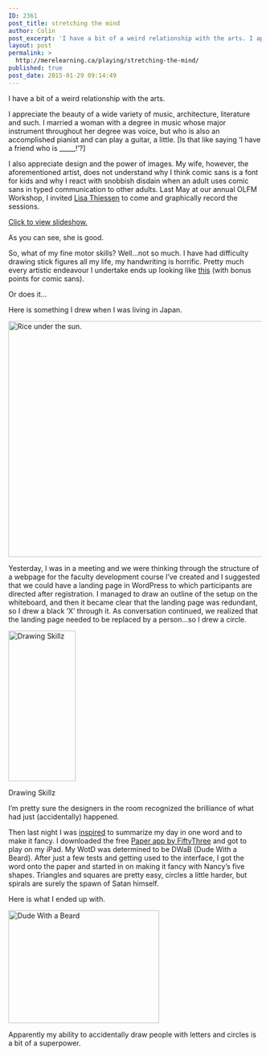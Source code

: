 ```yaml
---
ID: 2361
post_title: stretching the mind
author: Colin
post_excerpt: 'I have a bit of a weird relationship with the arts. I appreciate the beauty of a wide variety of music, architecture, literature and such. I married a woman with a degree in music whose major instrument throughout her degree was voice, but who is also an accomplished pianist and can play a guitar, a [&hellip;]'
layout: post
permalink: >
  http://merelearning.ca/playing/stretching-the-mind/
published: true
post_date: 2015-01-29 09:14:49
---
```

<p>I have a bit of a weird relationship with the arts.</p>
<p>I appreciate the beauty of a wide variety of music, architecture, literature and such. I married a woman with a degree in music whose major instrument throughout her degree was voice, but who is also an accomplished pianist and can play a guitar, a little. [Is that like saying &#8216;I have a friend who is _____!&#8217;?]</p>
<p>I also appreciate design and the power of images. My wife, however, the aforementioned artist, does not understand why I think comic sans is a font for kids and why I react with snobbish disdain when an adult uses comic sans in typed communication to other adults. Last May at our annual OLFM Workshop, I invited <a href="http://lisathiessen.ca/" >Lisa Thiessen</a> to come and graphically record the sessions.</p>
<a href="http://lab.merelearning.ca/playing/stretching-the-mind/#gallery-2544-1-slideshow">Click to view slideshow.</a>
<p>As you can see, she is good.</p>
<p>So, what of my fine motor skills? Well&#8230;not so much. I have had difficulty drawing stick figures all my life, my handwriting is horrific. Pretty much every artistic endeavour I undertake ends up looking like <a href="http://nobodygetshurt.tv/musicgif/eonDLiger0.gif" >this</a> (with bonus points for comic sans).</p>
<p>Or does it&#8230;</p>
<p>Here is something I drew when I was living in Japan.</p>
<p><img class="aligncenter size-large wp-image-2553" src="http://lab.merelearning.ca/wp-content/uploads/2015/01/IMG_1432-e1422551827436-1024x470.jpg" alt="Rice under the sun." width="1024" height="470" /></p>
<p>Yesterday, I was in a meeting and we were thinking through the structure of a webpage for the faculty development course I&#8217;ve created and I suggested that we could have a landing page in WordPress to which participants are directed after registration. I managed to draw an outline of the setup on the whiteboard, and then it became clear that the landing page was redundant, so I drew a black &#8216;X&#8217; through it. As conversation continued, we realized that the landing page needed to be replaced by a person&#8230;so I drew a circle.</p>
<div id="attachment_2549" style="width: 144px" class="wp-caption aligncenter"><img class="wp-image-2549 size-medium" src="http://lab.merelearning.ca/wp-content/uploads/2015/01/IMG_1430-e1422550045635-134x300.jpg" alt="Drawing Skillz" width="134" height="300" /><p class="wp-caption-text">Drawing Skillz</p></div>
<p>I&#8217;m pretty sure the designers in the room recognized the brilliance of what had just (accidentally) happened.</p>
<p>Then last night I was <a href="http://cogdog.trubox.ca/2015/01/28/todays-oneword/" >inspired</a> to summarize my day in one word and to make it fancy. I downloaded the free <a href="https://www.fiftythree.com/paper" >Paper app by FiftyThree</a> and got to play on my iPad. My WotD was determined to be DWaB (Dude With a Beard). After just a few tests and getting used to the interface, I got the word onto the paper and started in on making it fancy with Nancy&#8217;s five shapes. Triangles and squares are pretty easy, circles a little harder, but spirals are surely the spawn of Satan himself.</p>
<p>Here is what I ended up with.</p>
<p><img class="size-medium wp-image-2550" src="http://lab.merelearning.ca/wp-content/uploads/2015/01/DWaB2-300x225.jpg" alt="Dude With a Beard" width="300" height="225" /></p>
<p>Apparently my ability to accidentally draw people with letters and circles is a bit of a superpower.</p>
<div id="themify_builder_content-2544" data-postid="2544" class="themify_builder_content themify_builder_content-2544 themify_builder themify_builder_front">
	</div>
<!-- /themify_builder_content -->
